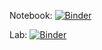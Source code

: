 Notebook: [![Binder](https://mybinder.org/badge_logo.svg)](https://mybinder.org/v2/gh/adolwick/BIOS512-binder/main)

Lab: [![Binder](https://mybinder.org/badge_logo.svg)](https://mybinder.org/v2/gh/adolwick/BIOS512-binder/main?urlpath=lab)
